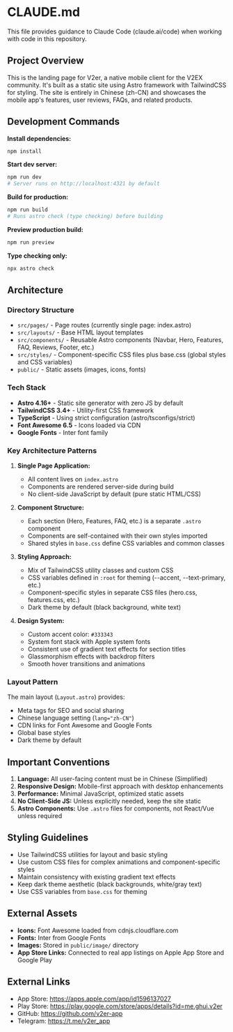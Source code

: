 # CLAUDE.md

This file provides guidance to Claude Code (claude.ai/code) when working with code in this repository.

## Project Overview

This is the landing page for V2er, a native mobile client for the V2EX community. It's built as a static site using Astro framework with TailwindCSS for styling. The site is entirely in Chinese (zh-CN) and showcases the mobile app's features, user reviews, FAQs, and related products.

## Development Commands

**Install dependencies:**
```bash
npm install
```

**Start dev server:**
```bash
npm run dev
# Server runs on http://localhost:4321 by default
```

**Build for production:**
```bash
npm run build
# Runs astro check (type checking) before building
```

**Preview production build:**
```bash
npm run preview
```

**Type checking only:**
```bash
npx astro check
```

## Architecture

### Directory Structure
- `src/pages/` - Page routes (currently single page: index.astro)
- `src/layouts/` - Base HTML layout templates
- `src/components/` - Reusable Astro components (Navbar, Hero, Features, FAQ, Reviews, Footer, etc.)
- `src/styles/` - Component-specific CSS files plus base.css (global styles and CSS variables)
- `public/` - Static assets (images, icons, fonts)

### Tech Stack
- **Astro 4.16+** - Static site generator with zero JS by default
- **TailwindCSS 3.4+** - Utility-first CSS framework
- **TypeScript** - Using strict configuration (astro/tsconfigs/strict)
- **Font Awesome 6.5** - Icons loaded via CDN
- **Google Fonts** - Inter font family

### Key Architecture Patterns

1. **Single Page Application:**
   - All content lives on `index.astro`
   - Components are rendered server-side during build
   - No client-side JavaScript by default (pure static HTML/CSS)

2. **Component Structure:**
   - Each section (Hero, Features, FAQ, etc.) is a separate `.astro` component
   - Components are self-contained with their own styles imported
   - Shared styles in `base.css` define CSS variables and common classes

3. **Styling Approach:**
   - Mix of TailwindCSS utility classes and custom CSS
   - CSS variables defined in `:root` for theming (--accent, --text-primary, etc.)
   - Component-specific styles in separate CSS files (hero.css, features.css, etc.)
   - Dark theme by default (black background, white text)

4. **Design System:**
   - Custom accent color: `#333343`
   - System font stack with Apple system fonts
   - Consistent use of gradient text effects for section titles
   - Glassmorphism effects with backdrop filters
   - Smooth hover transitions and animations

### Layout Pattern
The main layout (`Layout.astro`) provides:
- Meta tags for SEO and social sharing
- Chinese language setting (`lang="zh-CN"`)
- CDN links for Font Awesome and Google Fonts
- Global base styles
- Dark theme by default

## Important Conventions

1. **Language:** All user-facing content must be in Chinese (Simplified)
2. **Responsive Design:** Mobile-first approach with desktop enhancements
3. **Performance:** Minimal JavaScript, optimized static assets
4. **No Client-Side JS:** Unless explicitly needed, keep the site static
5. **Astro Components:** Use `.astro` files for components, not React/Vue unless required

## Styling Guidelines

- Use TailwindCSS utilities for layout and basic styling
- Use custom CSS files for complex animations and component-specific styles
- Maintain consistency with existing gradient text effects
- Keep dark theme aesthetic (black backgrounds, white/gray text)
- Use CSS variables from `base.css` for theming

## External Assets

- **Icons:** Font Awesome loaded from cdnjs.cloudflare.com
- **Fonts:** Inter from Google Fonts
- **Images:** Stored in `public/image/` directory
- **App Store Links:** Connected to real app listings on Apple App Store and Google Play

## External Links
- App Store: https://apps.apple.com/app/id1596137027
- Play Store: https://play.google.com/store/apps/details?id=me.ghui.v2er
- GitHub: https://github.com/v2er-app
- Telegram: https://t.me/v2er_app
